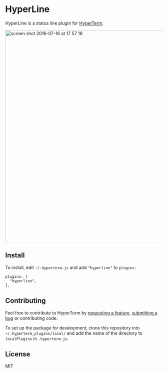 HyperLine
=========

HyperLine is a status line plugin for [HyperTerm](https://hyperterm.org/).

<img width="678" alt="screen shot 2016-07-16 at 17 57 18" src="https://cloud.githubusercontent.com/assets/6755555/16898127/f75b50a0-4b7e-11e6-88ad-687f4702a38e.png">

## Install

To install, edit `~/.hyperterm.js` and add `"hyperline"` to `plugins`:

```
plugins: [                                                                                               
  "hyperline",                                                                                           
],   
```

## Contributing

Feel free to contribute to HyperTerm by [requesting a feature](https://github.com/NickTikhonov/hyperterm-hyperline/issues/new), [submitting a bug](https://github.com/NickTikhonov/hyperterm-hyperline/issues/new) or contributing code.

To set up the package for development, clone this repository into `~/.hyperterm_plugins/local/` and add the name of the directory to `localPlugins` in `.hyperterm.js`.

## License

MIT
